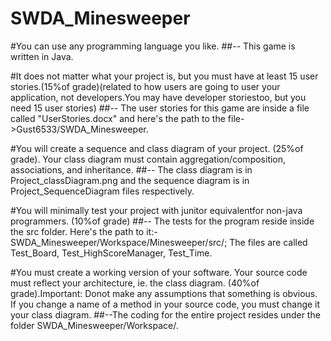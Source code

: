 # SWDA_Minesweeper

#You can use any programming language you like.
##-- This game is written in Java.

#It does not matter what your project is, but you must have at least 15 user stories.(15%of grade)(related to how users are going to user your application, not developers.You may have developer storiestoo, but you need 15 user stories)
##-- The user stories for this game are inside a file called "UserStories.docx" and here's the path to the file->Gust6533/SWDA_Minesweeper.

#You will create a sequence and class diagram of your project. (25%of grade). Your class diagram must contain aggregation/composition, associations, and inheritance.
##-- The class diagram is in Project_classDiagram.png and the sequence diagram is in Project_SequenceDiagram files respectively.

#You will minimally test your project with junitor equivalentfor non-java programmers. (10%of grade)
##-- The tests for the program reside inside the src folder. Here's the path to it:-SWDA_Minesweeper/Workspace/Minesweeper/src/; The files are called Test_Board, Test_HighScoreManager, Test_Time.

#You must create a working version of your software. Your source code must reflect your architecture, ie. the class diagram. (40%of grade).Important: Donot make any assumptions that something is obvious. If you change a name of a method in your source code, you must change it your class diagram.
##--The coding for the entire project resides under the folder SWDA_Minesweeper/Workspace/. 

